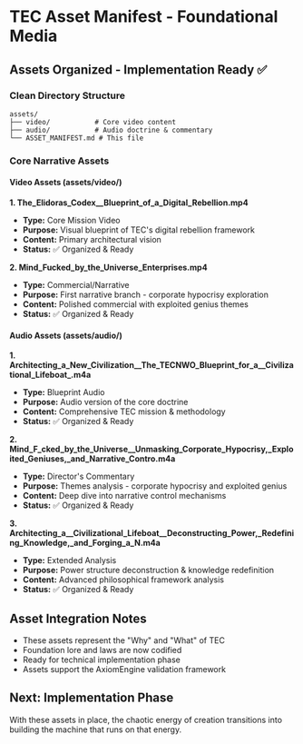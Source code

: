 # TEC Asset Manifest - Foundational Media

## Assets Organized - Implementation Ready ✅

### Clean Directory Structure
```
assets/
├── video/           # Core video content
├── audio/           # Audio doctrine & commentary  
└── ASSET_MANIFEST.md # This file
```

### Core Narrative Assets

#### Video Assets (assets/video/)

**1. The_Elidoras_Codex__Blueprint_of_a_Digital_Rebellion.mp4**
- **Type:** Core Mission Video
- **Purpose:** Visual blueprint of TEC's digital rebellion framework
- **Content:** Primary architectural vision
- **Status:** ✅ Organized & Ready

**2. Mind_Fucked_by_the_Universe_Enterprises.mp4**
- **Type:** Commercial/Narrative 
- **Purpose:** First narrative branch - corporate hypocrisy exploration
- **Content:** Polished commercial with exploited genius themes
- **Status:** ✅ Organized & Ready

#### Audio Assets (assets/audio/)

**1. Architecting_a_New_Civilization__The_TECNWO_Blueprint_for_a__Civilizational_Lifeboat_.m4a**
- **Type:** Blueprint Audio
- **Purpose:** Audio version of the core doctrine
- **Content:** Comprehensive TEC mission & methodology
- **Status:** ✅ Organized & Ready

**2. Mind_F_cked_by_the_Universe__Unmasking_Corporate_Hypocrisy,_Exploited_Geniuses,_and_Narrative_Contro.m4a**
- **Type:** Director's Commentary
- **Purpose:** Themes analysis - corporate hypocrisy and exploited genius
- **Content:** Deep dive into narrative control mechanisms
- **Status:** ✅ Organized & Ready

**3. Architecting_a__Civilizational_Lifeboat__Deconstructing_Power,_Redefining_Knowledge,_and_Forging_a_N.m4a**
- **Type:** Extended Analysis
- **Purpose:** Power structure deconstruction & knowledge redefinition
- **Content:** Advanced philosophical framework analysis  
- **Status:** ✅ Organized & Ready

## Asset Integration Notes
- These assets represent the "Why" and "What" of TEC
- Foundation lore and laws are now codified
- Ready for technical implementation phase
- Assets support the AxiomEngine validation framework

## Next: Implementation Phase
With these assets in place, the chaotic energy of creation transitions into building the machine that runs on that energy.
